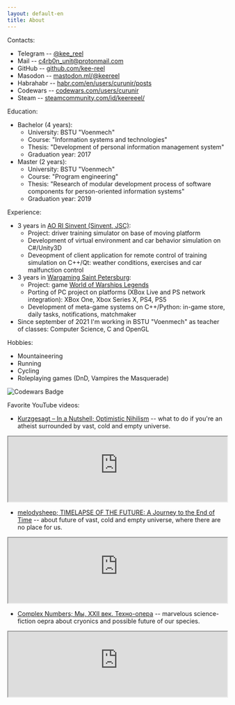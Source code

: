 ```yaml
---
layout: default-en
title: About
---
```


Contacts:
* Telegram -- [@kee_reel](https://t.me/kee_reel)
* Mail -- c4rb0n_unit@protonmail.com
* GitHub -- [github.com/kee-reel](https://github.com/kee-reel)
* Masodon -- [mastodon.ml/@keereel](https://mastodon.ml/@keereel)
* Habrahabr -- [habr.com/en/users/curunir/posts](https://habr.com/en/users/curunir/posts)
* Codewars -- [codewars.com/users/curunir](https://www.codewars.com/users/curunir)
* Steam -- [steamcommunity.com/id/keereeel/](https://steamcommunity.com/id/keereeel)

Education:
* Bachelor (4 years):
    * University: BSTU "Voenmech"
    * Course: "Information systems and technologies"
    * Thesis: "Development of personal information management system"
    * Graduation year: 2017
* Master (2 years):
    * University: BSTU "Voenmech"
    * Course: "Program engineering"
    * Thesis: "Research of modular development process of software components for person-oriented information systems"
    * Graduation year: 2019

Experience:
* 3 years in [AO RI Sinvent (Sinvent, JSC)](http://sinvent.ru/):
    * Project: driver training simulator on base of moving platform
    * Development of virtual environment and car behavior simulation on C#/Unity3D
    * Deveopment of client application for remote control of training simulation on C++/Qt: weather conditions, exercises and car malfunction control
* 3 years in [Wargaming Saint Petersburg](http://gotominsk.wargaming.com/en/about/our-locations/saint-petersburg/):
    * Project: game [World of Warships Legends](https://wowslegends.com/)
    * Porting of PC project on platforms (XBox Live and PS network integration): XBox One, Xbox Series X, PS4, PS5
    * Development of meta-game systems on C++/Python: in-game store, daily tasks, notifications, matchmaker
* Since september of 2021 I'm working in BSTU "Voenmech" as teacher of classes: Computer Science, C and OpenGL

Hobbies:
* Mountaineering
* Running
* Cycling
* Roleplaying games (DnD, Vampires the Masquerade)

![Codewars Badge](https://www.codewars.com/users/kee-reel/badges/large)

Favorite YouTube videos:

* [Kurzgesagt – In a Nutshell; Optimistic Nihilism](https://www.youtube.com/watch?v=MBRqu0YOH14) -- what to do if you're an atheist surrounded by vast, cold and empty universe.

<iframe width="100%" src="https://www.youtube-nocookie.com/embed/MBRqu0YOH14"></iframe>

* [melodysheep; TIMELAPSE OF THE FUTURE: A Journey to the End of Time](https://youtu.be/uD4izuDMUQA) -- about future of vast, cold and empty universe, where there are no place for us.

<iframe width="100%" src="https://www.youtube-nocookie.com/embed/uD4izuDMUQA"></iframe>

* [Complex Numbers; Мы, XXII век. Техно-опера](https://youtu.be/YrXk2buqsgg) -- marvelous science-fiction oepra about cryonics and possible future of our species.

<iframe width="100%" src="https://www.youtube-nocookie.com/embed/YrXk2buqsgg"></iframe>
